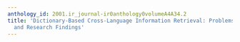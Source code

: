 ```yaml
---
anthology_id: 2001.ir_journal-ir0anthology0volumeA4A34.2
title: 'Dictionary-Based Cross-Language Information Retrieval: Problems, Methods,
  and Research Findings'
---
```

